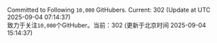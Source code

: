 Committed to Following `10,000` GitHubers. Current: <!-- FOLLOWING_COUNT -->302<!-- FOLLOWING_COUNT --> (Update at UTC <!-- LAST_UPDATED -->2025-09-04 07:14:37<!-- LAST_UPDATED -->)<br>
致力于关注`10,000`个GitHuber。当前：<!-- FOLLOWING_COUNT -->302<!-- FOLLOWING_COUNT --> (更新于北京时间 <!-- LAST_UPDATED_CST -->2025-09-04 15:14:37<!-- LAST_UPDATED_CST -->)
